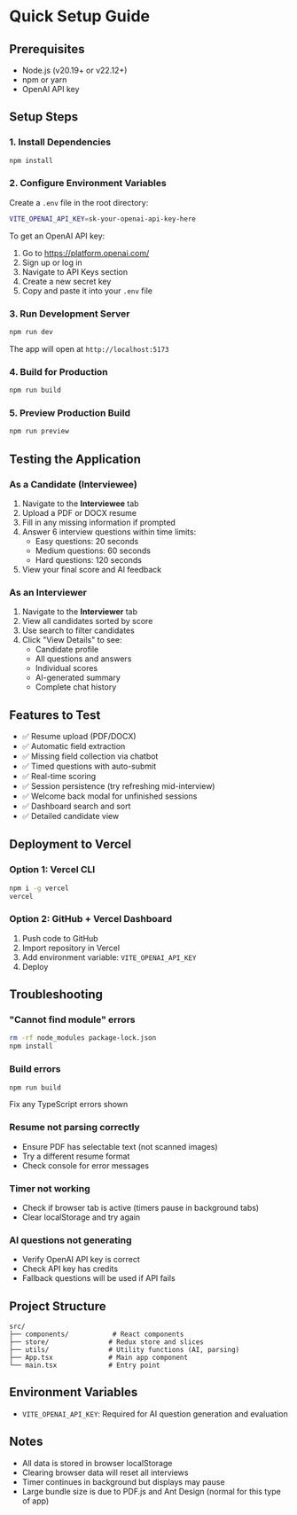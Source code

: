 # Quick Setup Guide

## Prerequisites
- Node.js (v20.19+ or v22.12+)
- npm or yarn
- OpenAI API key

## Setup Steps

### 1. Install Dependencies
```bash
npm install
```

### 2. Configure Environment Variables
Create a `.env` file in the root directory:
```bash
VITE_OPENAI_API_KEY=sk-your-openai-api-key-here
```

To get an OpenAI API key:
1. Go to https://platform.openai.com/
2. Sign up or log in
3. Navigate to API Keys section
4. Create a new secret key
5. Copy and paste it into your `.env` file

### 3. Run Development Server
```bash
npm run dev
```

The app will open at `http://localhost:5173`

### 4. Build for Production
```bash
npm run build
```

### 5. Preview Production Build
```bash
npm run preview
```

## Testing the Application

### As a Candidate (Interviewee)
1. Navigate to the **Interviewee** tab
2. Upload a PDF or DOCX resume
3. Fill in any missing information if prompted
4. Answer 6 interview questions within time limits:
   - Easy questions: 20 seconds
   - Medium questions: 60 seconds
   - Hard questions: 120 seconds
5. View your final score and AI feedback

### As an Interviewer
1. Navigate to the **Interviewer** tab
2. View all candidates sorted by score
3. Use search to filter candidates
4. Click "View Details" to see:
   - Candidate profile
   - All questions and answers
   - Individual scores
   - AI-generated summary
   - Complete chat history

## Features to Test

- ✅ Resume upload (PDF/DOCX)
- ✅ Automatic field extraction
- ✅ Missing field collection via chatbot
- ✅ Timed questions with auto-submit
- ✅ Real-time scoring
- ✅ Session persistence (try refreshing mid-interview)
- ✅ Welcome back modal for unfinished sessions
- ✅ Dashboard search and sort
- ✅ Detailed candidate view

## Deployment to Vercel

### Option 1: Vercel CLI
```bash
npm i -g vercel
vercel
```

### Option 2: GitHub + Vercel Dashboard
1. Push code to GitHub
2. Import repository in Vercel
3. Add environment variable: `VITE_OPENAI_API_KEY`
4. Deploy

## Troubleshooting

### "Cannot find module" errors
```bash
rm -rf node_modules package-lock.json
npm install
```

### Build errors
```bash
npm run build
```
Fix any TypeScript errors shown

### Resume not parsing correctly
- Ensure PDF has selectable text (not scanned images)
- Try a different resume format
- Check console for error messages

### Timer not working
- Check if browser tab is active (timers pause in background tabs)
- Clear localStorage and try again

### AI questions not generating
- Verify OpenAI API key is correct
- Check API key has credits
- Fallback questions will be used if API fails

## Project Structure
```
src/
├── components/           # React components
├── store/               # Redux store and slices
├── utils/               # Utility functions (AI, parsing)
├── App.tsx              # Main app component
└── main.tsx             # Entry point
```

## Environment Variables
- `VITE_OPENAI_API_KEY`: Required for AI question generation and evaluation

## Notes
- All data is stored in browser localStorage
- Clearing browser data will reset all interviews
- Timer continues in background but displays may pause
- Large bundle size is due to PDF.js and Ant Design (normal for this type of app)
